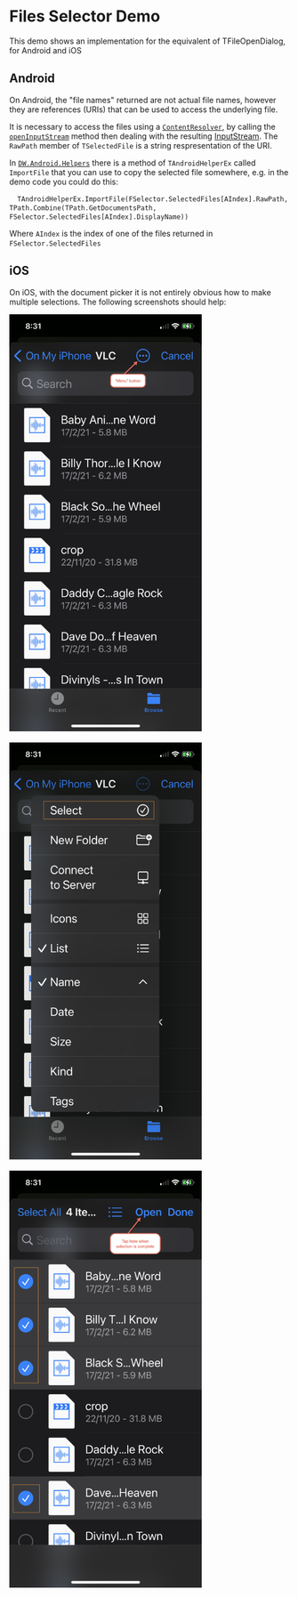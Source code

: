# Files Selector Demo

This demo shows an implementation for the equivalent of TFileOpenDialog, for Android and iOS

## Android

On Android, the "file names" returned are not actual file names, however they are references (URIs) that can be used to access the underlying file.

It is necessary to access the files using a [`ContentResolver`](https://developer.android.com/reference/android/content/ContentResolver), by calling the [`openInputStream`](https://developer.android.com/reference/android/content/ContentResolver#openInputStream(android.net.Uri)) method then dealing with the resulting [InputStream](https://developer.android.com/reference/java/io/InputStream). The `RawPath` member of `TSelectedFile` is a string respresentation of the URI.

In [`DW.Android.Helpers`](https://github.com/DelphiWorlds/Kastri/blob/master/Core/DW.Android.Helpers.pas) there is a method of `TAndroidHelperEx` called `ImportFile` that you can use to copy the selected file somewhere, e.g. in the demo code you could do this:

```
  TAndroidHelperEx.ImportFile(FSelector.SelectedFiles[AIndex].RawPath, TPath.Combine(TPath.GetDocumentsPath, FSelector.SelectedFiles[AIndex].DisplayName))
```

Where `AIndex` is the index of one of the files returned in `FSelector.SelectedFiles`

## iOS

On iOS, with the document picker it is not entirely obvious how to make multiple selections. The following screenshots should help:

<img src="./Screenshots/PickeriOSMenuButton.png" alt="Menu Button" height="750">
<br/>
<br/>
<img src="./Screenshots/PickeriOSMenuSelect.png" alt="Menu Select" height="750">
<br/>
<br/>
<img src="./Screenshots/PickeriOSSelectOpen.png" alt="Select Open" height="750">
